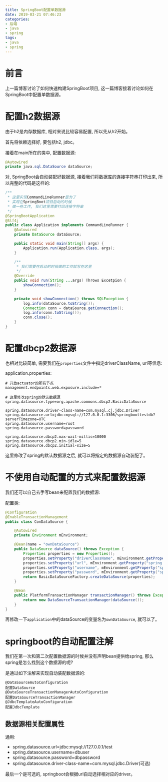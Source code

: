 ```yaml
---
title: SpringBoot配置单数据源
date: 2019-03-21 07:46:23
categories:
- 后端
- java
- spring
tags:
- java
- spring
---
```


# 前言

上一篇博客讨论了如何快速构建SpringBoot项目, 这一篇博客接着讨论如何在SpringBoot中配置单数据源。
<!--more-->

# 配置h2数据源

由于h2是内存数据库, 相对来说比较容易配置, 所以先从h2开始。

首先将依赖选择好, 要包括h2, jdbc。

接着在main所在的类中, 配置数据源:

```java
@Autowired
private java.sql.DataSource dataSource;
```

对, SpringBoot会自动装配好数据源, 接着我们将数据库的连接字符串打印出来, 所以完整的代码是这样的:

```java
/**
 * 这里实现CommandLineRunner是为了
 * 实现在SpringBoot项目启动的时候
 * 做一些工作, 我们这里需要打印连接字符串
 */
@SpringBootApplication
@Slf4j
public class Application implements CommandLineRunner {
    @Autowired
    private DataSource dataSource;

    public static void main(String[] args) {
        Application.run(Application.class, args);
    }

    /**
     * 我们需要在启动的时候做的工作就写在这里 
     */
    @Override
    public void run(String ...args) Throws Excetpion {
        showConnection();
    }

    private void showConnection() throws SQLException {
        log.info(dataSource.toString());
        Connection conn = dataSource.getConnection();
        log.info(conn.toString());
        conn.close();
    }
}
```

# 配置dbcp2数据源

也相对比较简单, 需要我们在`properties`文件中指定driverClassName, url等信息:

application.properties:
```properties
# 开放actuator的所有节点
management.endpoints.web.exposure.include=*

# 这里修改spring的默认数据源
spring.datasource.type=org.apache.commons.dbcp2.BasicDataSource

spring.datasource.driver-class-name=com.mysql.cj.jdbc.Driver
spring.datasource.url=jdbc:mysql://127.0.0.1:3306/springboottestdb?serverTimezone=UTC
spring.datasource.username=root
spring.datasource.password=password

spring.datasource.dbcp2.max-wait-millis=10000
spring.datasource.dbcp2.min-idle=5
spring.datasource.dbcp2.initial-size=5
```

这里修改了spring的默认数据源之后, 就可以将指定的数据源自动装配了。

# 不使用自动配置的方式来配置数据源

我们还可以自己去手写bean来配置我们的数据源:

配置类:
```java
@Configuration
@EnableTransactionManagement
public class ConDataSource {

    @Autowired
    private Environment mEnvironment;

    @Bean(name = "ownDataSource")
    public DataSource dataSource() throws Exception {
        Properties properties = new Properties();
        properties.setProperty("driverClassName", mEnvironment.getProperty("spring.datasource.driver-class-name"));
        properties.setProperty("url", mEnvironment.getProperty("spring.datasource.url"));
        properties.setProperty("username", mEnvironment.getProperty("spring.datasource.username"));
        properties.setProperty("password", mEnvironment.getProperty("spring.datasource.password"));
        return BasicDataSourceFactory.createDataSource(properties);
    }

    @Bean
    public PlatformTransactionManager transactionManager() throws Exception {
        return new DataSourceTransactionManager(dataSource());
    }
}
```

再修改一下`application`中的dataSource的变量名为`ownDataSource`, 就可以了。

# springboot的自动配置注解

我们在第一次和第二次配置数据源的时候并没有声明bean提供给spring, 那么spring是怎么找到这个数据源的呢?

是通过如下注解来实现自动装配数据源的:

    @DataSourceAutoConfiguration
    配置DataSource
    @DataSourceTransactionManagerAutoConfiguration
    配置DataSourceTransactionManager
    @JdbcTemplateAutoConfiguration
    配置JdbcTemplate

## 数据源相关配置属性

通用:

* spring.datasource.url=jdbc:mysql://127.0.0.1/test
* spring.datasource.username=dbuser
* spring.datasource.password=dbpassword
* spring.datasource.driver-class-name=com.mysql.jdbc.Driver(可选)

最后一个是可选的, springboot会根据url自动选择相对应的driver。
